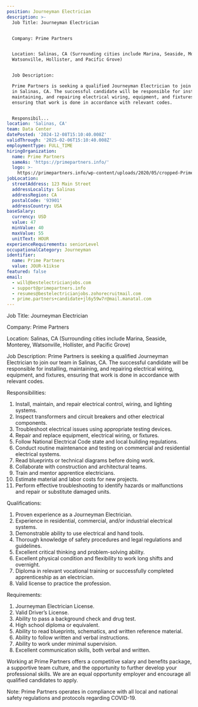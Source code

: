 ```yaml
---
position: Journeyman Electrician
description: >-
  Job Title: Journeyman Electrician


  Company: Prime Partners 


  Location: Salinas, CA (Surrounding cities include Marina, Seaside, Monterey,
  Watsonville, Hollister, and Pacific Grove)


  Job Description:

  Prime Partners is seeking a qualified Journeyman Electrician to join our team
  in Salinas, CA. The successful candidate will be responsible for installing,
  maintaining, and repairing electrical wiring, equipment, and fixtures,
  ensuring that work is done in accordance with relevant codes. 


  Responsibil...
location: 'Salinas, CA'
team: Data Center
datePosted: '2024-12-08T15:10:40.008Z'
validThrough: '2025-02-06T15:10:40.008Z'
employmentType: FULL_TIME
hiringOrganization:
  name: Prime Partners
  sameAs: 'https://primepartners.info/'
  logo: >-
    https://primepartners.info/wp-content/uploads/2020/05/cropped-Prime-Partners-Logo-NO-BG-1-1.png
jobLocation:
  streetAddress: 123 Main Street
  addressLocality: Salinas
  addressRegion: CA
  postalCode: '93901'
  addressCountry: USA
baseSalary:
  currency: USD
  value: 47
  minValue: 40
  maxValue: 55
  unitText: HOUR
experienceRequirements: seniorLevel
occupationalCategory: Journeyman
identifier:
  name: Prime Partners
  value: JOUR-k1ikse
featured: false
email:
  - will@bestelectricianjobs.com
  - support@primepartners.info
  - resumes@bestelectricianjobs.zohorecruitmail.com
  - prime.partners+candidate+jl6y59w7r@mail.manatal.com
---
```




Job Title: Journeyman Electrician

Company: Prime Partners 

Location: Salinas, CA (Surrounding cities include Marina, Seaside, Monterey, Watsonville, Hollister, and Pacific Grove)

Job Description:
Prime Partners is seeking a qualified Journeyman Electrician to join our team in Salinas, CA. The successful candidate will be responsible for installing, maintaining, and repairing electrical wiring, equipment, and fixtures, ensuring that work is done in accordance with relevant codes. 

Responsibilities:

1. Install, maintain, and repair electrical control, wiring, and lighting systems.
2. Inspect transformers and circuit breakers and other electrical components.
3. Troubleshoot electrical issues using appropriate testing devices.
4. Repair and replace equipment, electrical wiring, or fixtures.
5. Follow National Electrical Code state and local building regulations.
6. Conduct routine maintenance and testing on commercial and residential electrical systems.
7. Read blueprints or technical diagrams before doing work.
8. Collaborate with construction and architectural teams.
9. Train and mentor apprentice electricians.
10. Estimate material and labor costs for new projects.
11. Perform effective troubleshooting to identify hazards or malfunctions and repair or substitute damaged units.

Qualifications:

1. Proven experience as a Journeyman Electrician.
2. Experience in residential, commercial, and/or industrial electrical systems.
3. Demonstrable ability to use electrical and hand tools.
4. Thorough knowledge of safety procedures and legal regulations and guidelines.
5. Excellent critical thinking and problem-solving ability.
6. Excellent physical condition and flexibility to work long shifts and overnight.
7. Diploma in relevant vocational training or successfully completed apprenticeship as an electrician.
8. Valid license to practice the profession.

Requirements:

1. Journeyman Electrician License.
2. Valid Driver’s License.
3. Ability to pass a background check and drug test.
4. High school diploma or equivalent.
5. Ability to read blueprints, schematics, and written reference material.
6. Ability to follow written and verbal instructions.
7. Ability to work under minimal supervision.
8. Excellent communication skills, both verbal and written.

Working at Prime Partners offers a competitive salary and benefits package, a supportive team culture, and the opportunity to further develop your professional skills. We are an equal opportunity employer and encourage all qualified candidates to apply.

Note: Prime Partners operates in compliance with all local and national safety regulations and protocols regarding COVID-19.